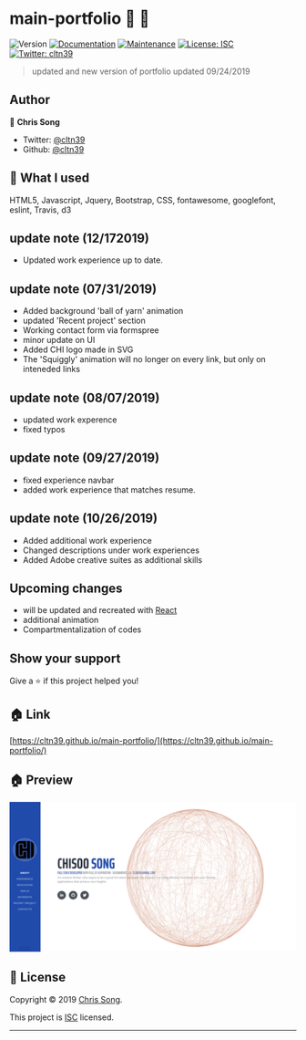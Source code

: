 # main-portfolio 👋 👋
![Version](https://img.shields.io/badge/version-1.3.2-blue.svg?cacheSeconds=2592000)
[![Documentation](https://img.shields.io/badge/documentation-yes-brightgreen.svg)](https://github.com/cltn39/main-portfolio#readme)
[![Maintenance](https://img.shields.io/badge/Maintained%3F-yes-green.svg)](https://github.com/cltn39/main-portfolio/graphs/commit-activity)
[![License: ISC](https://img.shields.io/badge/License-ISC-yellow.svg)](https://github.com/cltn39/main-portfolio/blob/master/LICENSE)
[![Twitter: cltn39](https://img.shields.io/twitter/follow/cltn39.svg?style=social)](https://twitter.com/cltn39)

> updated and new version of portfolio
updated 09/24/2019

## Author

👤 **Chris Song**

* Twitter: [@cltn39](https://twitter.com/cltn39)
* Github: [@cltn39](https://github.com/cltn39)

## 🤝 What I used
HTML5, Javascript, Jquery, Bootstrap, CSS, fontawesome, googlefont, eslint, Travis, d3

## update note (12/172019)
 - Updated work experience up to date.
 
## update note (07/31/2019)
 - Added background 'ball of yarn' animation
 - updated 'Recent project' section
 - Working contact form via formspree
 - minor update on UI
 - Added CHI logo made in SVG
 - The 'Squiggly' animation will no longer on every link, but only on inteneded links

 ## update note (08/07/2019)
 - updated work experence
 - fixed typos

 ## update note (09/27/2019)
 - fixed experience navbar
 - added work experience that matches resume. 

 ## update note (10/26/2019)
 - Added additional work experience
 - Changed descriptions under work experiences
 - Added Adobe creative suites as additional skills
 
## Upcoming changes
- will be updated and recreated with [React](https://reactjs.org/)
- additional animation
- Compartmentalization of codes

## Show your support

Give a ⭐️ if this project helped you!

## 🏠 Link
[https://cltn39.github.io/main-portfolio/](https://cltn39.github.io/main-portfolio/)

## 🏠 Preview
![Image of Preview](/assets/img/preview.PNG)

## 📝 License

Copyright © 2019 [Chris Song](https://github.com/cltn39).

This project is [ISC](https://github.com/cltn39/background-widget/blob/master/LICENSE) licensed.

***
